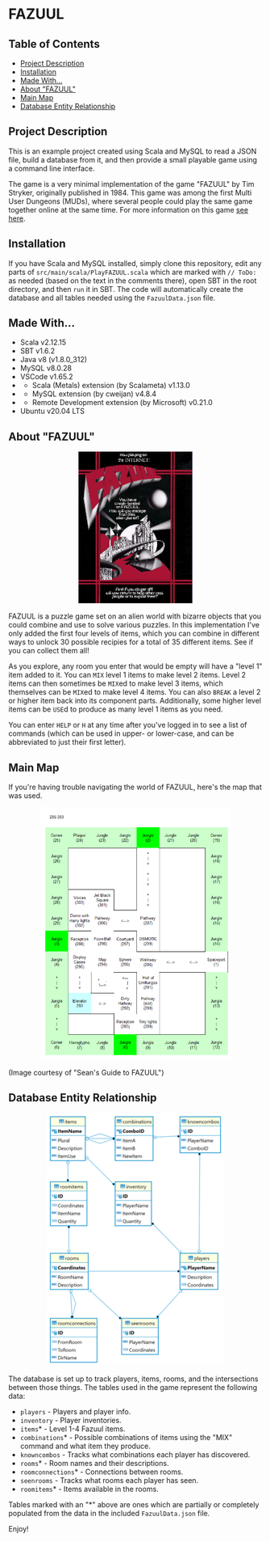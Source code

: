 # FAZUUL
## Table of Contents

* <a href="#project-description">Project Description</a>
* <a href="#installation">Installation</a>
* <a href="#made-with">Made With...</a>
* <a href="#about-fazuul">About "FAZUUL"</a>
* <a href="#main-map">Main Map</a>
* <a href="#database-entity-relationship">Database Entity Relationship</a>

## Project Description
This is an example project created using Scala and MySQL to read a JSON file, build a database from it, and then provide a small playable game using a command line interface.

The game is a very minimal implementation of the game "FAZUUL" by Tim Stryker, originally published in 1984.  This game was among the first Multi User Dungeons (MUDs), where several people could play the same game together online at the same time.  For more information on this game <a href="https://en-academic.com/dic.nsf/enwiki/3185151">see here</a>.

## Installation

If you have Scala and MySQL installed, simply clone this repository, edit any parts of `src/main/scala/PlayFAZUUL.scala` which are marked with `// ToDo:` as needed (based on the text in the comments there), open SBT in the root directory, and then `run` it in SBT.  The code will automatically create the database and all tables needed using the `FazuulData.json` file.

## Made With...
- Scala v2.12.15
- SBT v1.6.2
- Java v8 (v1.8.0_312)
- MySQL v8.0.28
- VSCode v1.65.2
- - Scala (Metals) extension (by Scalameta) v1.13.0
- - MySQL extension (by cweijan) v4.8.4
- - Remote Development extension (by Microsoft) v0.21.0
- Ubuntu v20.04 LTS

## About "FAZUUL"

<div align="center"><img alt="FAZUUL product image" src="/images/Fazuul.jpg?raw=true" height=300></div>

FAZUUL is a puzzle game set on an alien world with bizarre objects that you could combine and use to solve various puzzles.  In this implementation I've only added the first four levels of items, which you can combine in different ways to unlock 30 possible recipies for a total of 35 different items.  See if you can collect them all!

As you explore, any room you enter that would be empty will have a "level 1" item added to it.  You can `MIX` level 1 items to make level 2 items.  Level 2 items can then sometimes be `MIX`ed to make level 3 items, which themselves can be `MIX`ed to make level 4 items.  You can also `BREAK` a level 2 or higher item back into its component parts.  Additionally, some higher level items can be `USE`d to produce as many level 1 items as you need.

You can enter `HELP` or `H` at any time after you've logged in to see a list of commands (which can be used in upper- or lower-case, and can be abbreviated to just their first letter).

## Main Map
If you're having trouble navigating the world of FAZUUL, here's the map that was used.

<div align="center"><img alt="FAZUUL product image" src="/images/city_floor1.gif?raw=true" height=500></div>

(Image courtesy of "Sean's Guide to FAZUUL")

## Database Entity Relationship

<div align="center"><img alt="FAZUUL product image" src="/images/FAZUUL_ER_Diagram.png?raw=true" height=500></div>

The database is set up to track players, items, rooms, and the intersections between those things.  The tables used in the game represent the following data:

* `players` - Players and player info.
* `inventory` - Player inventories.
* `items`* - Level 1-4 Fazuul items.
* `combinations`* - Possible combinations of items using the "MIX" command and what item they produce.
* `knowncombos` - Tracks what combinations each player has discovered.
* `rooms`* - Room names and their descriptions.
* `roomconnections`* - Connections between rooms.
* `seenrooms` - Tracks what rooms each player has seen.
* `roomitems`* - Items available in the rooms.

Tables marked with an "*" above are ones which are partially or completely populated from the data in the included `FazuulData.json` file.

Enjoy!
